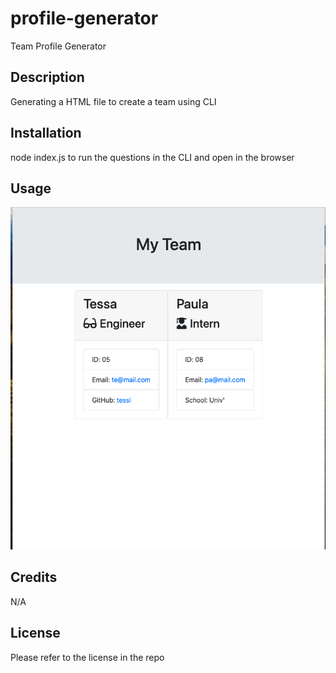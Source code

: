 # profile-generator
Team Profile Generator
## Description

Generating a HTML file to create a team using CLI

## Installation

node index.js to run the questions in the CLI and open in the browser

## Usage

![alt text](<assets/Team Generator.png>)

## Credits
N/A

## License

Please refer to the license in the repo
